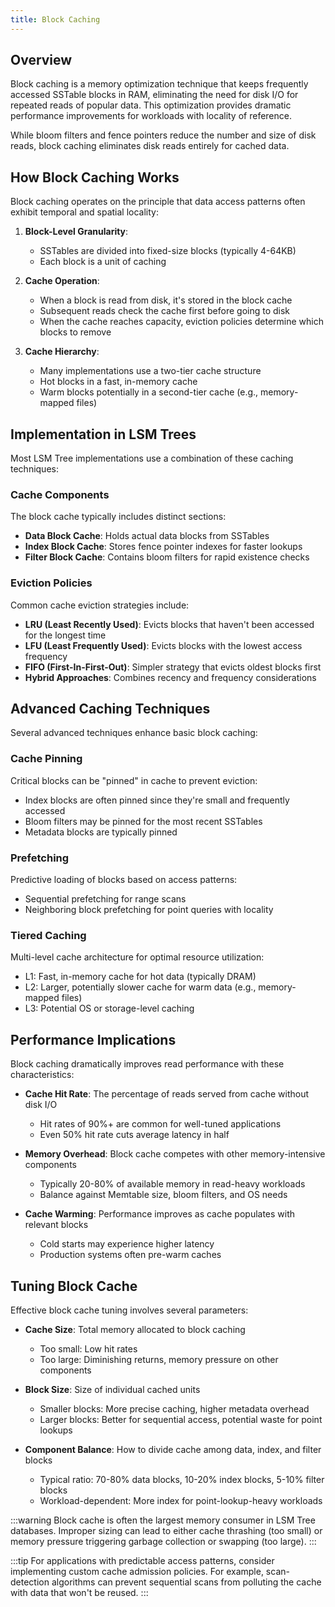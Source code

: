 ```yaml
---
title: Block Caching
---
```


## Overview

Block caching is a memory optimization technique that keeps frequently accessed SSTable blocks in RAM, eliminating the need for disk I/O for repeated reads of popular data. This optimization provides dramatic performance improvements for workloads with locality of reference.

While bloom filters and fence pointers reduce the number and size of disk reads, block caching eliminates disk reads entirely for cached data.


## How Block Caching Works

Block caching operates on the principle that data access patterns often exhibit temporal and spatial locality:

1. **Block-Level Granularity**: 
   - SSTables are divided into fixed-size blocks (typically 4-64KB)
   - Each block is a unit of caching

2. **Cache Operation**:
   - When a block is read from disk, it's stored in the block cache
   - Subsequent reads check the cache first before going to disk
   - When the cache reaches capacity, eviction policies determine which blocks to remove

3. **Cache Hierarchy**:
   - Many implementations use a two-tier cache structure
   - Hot blocks in a fast, in-memory cache
   - Warm blocks potentially in a second-tier cache (e.g., memory-mapped files)

## Implementation in LSM Trees

Most LSM Tree implementations use a combination of these caching techniques:

### Cache Components

The block cache typically includes distinct sections:

- **Data Block Cache**: Holds actual data blocks from SSTables
- **Index Block Cache**: Stores fence pointer indexes for faster lookups
- **Filter Block Cache**: Contains bloom filters for rapid existence checks

### Eviction Policies

Common cache eviction strategies include:

- **LRU (Least Recently Used)**: Evicts blocks that haven't been accessed for the longest time
- **LFU (Least Frequently Used)**: Evicts blocks with the lowest access frequency
- **FIFO (First-In-First-Out)**: Simpler strategy that evicts oldest blocks first
- **Hybrid Approaches**: Combines recency and frequency considerations


## Advanced Caching Techniques

Several advanced techniques enhance basic block caching:

### Cache Pinning

Critical blocks can be "pinned" in cache to prevent eviction:
- Index blocks are often pinned since they're small and frequently accessed
- Bloom filters may be pinned for the most recent SSTables
- Metadata blocks are typically pinned

### Prefetching

Predictive loading of blocks based on access patterns:
- Sequential prefetching for range scans
- Neighboring block prefetching for point queries with locality

### Tiered Caching

Multi-level cache architecture for optimal resource utilization:
- L1: Fast, in-memory cache for hot data (typically DRAM)
- L2: Larger, potentially slower cache for warm data (e.g., memory-mapped files)
- L3: Potential OS or storage-level caching

## Performance Implications

Block caching dramatically improves read performance with these characteristics:

- **Cache Hit Rate**: The percentage of reads served from cache without disk I/O
  - Hit rates of 90%+ are common for well-tuned applications
  - Even 50% hit rate cuts average latency in half

- **Memory Overhead**: Block cache competes with other memory-intensive components
  - Typically 20-80% of available memory in read-heavy workloads
  - Balance against Memtable size, bloom filters, and OS needs

- **Cache Warming**: Performance improves as cache populates with relevant blocks
  - Cold starts may experience higher latency
  - Production systems often pre-warm caches

## Tuning Block Cache

Effective block cache tuning involves several parameters:

- **Cache Size**: Total memory allocated to block caching
  - Too small: Low hit rates
  - Too large: Diminishing returns, memory pressure on other components

- **Block Size**: Size of individual cached units
  - Smaller blocks: More precise caching, higher metadata overhead
  - Larger blocks: Better for sequential access, potential waste for point lookups

- **Component Balance**: How to divide cache among data, index, and filter blocks
  - Typical ratio: 70-80% data blocks, 10-20% index blocks, 5-10% filter blocks
  - Workload-dependent: More index for point-lookup-heavy workloads

:::warning
Block cache is often the largest memory consumer in LSM Tree databases. Improper sizing can lead to either cache thrashing (too small) or memory pressure triggering garbage collection or swapping (too large).
:::

:::tip
For applications with predictable access patterns, consider implementing custom cache admission policies. For example, scan-detection algorithms can prevent sequential scans from polluting the cache with data that won't be reused.
:::